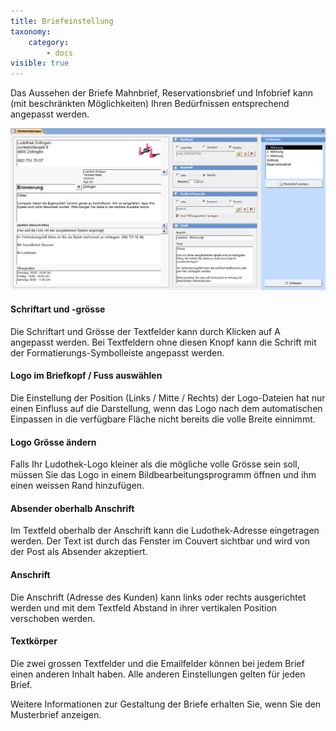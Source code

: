 ```yaml
---
title: Briefeinstellung
taxonomy:
    category:
        - docs
visible: true
---
```


Das Aussehen der Briefe Mahnbrief, Reservationsbrief und Infobrief kann (mit beschränkten Möglichkeiten) Ihren Bedürfnissen entsprechend angepasst werden.

![briefeinstellung](../../images/briefeinstellung.png)

#### Schriftart und -grösse

Die Schriftart und Grösse der Textfelder kann durch Klicken auf <span class="btn">A</span> angepasst werden. Bei Textfeldern ohne diesen Knopf kann die Schrift mit der Formatierungs-Symbolleiste angepasst werden.

#### Logo im Briefkopf / Fuss auswählen

Die Einstellung der Position (Links / Mitte / Rechts) der Logo-Dateien hat nur einen Einfluss auf die Darstellung, wenn das Logo nach dem automatischen Einpassen in die verfügbare Fläche nicht bereits die volle Breite einnimmt.

#### Logo Grösse ändern

Falls Ihr Ludothek-Logo kleiner als die mögliche volle Grösse sein soll, müssen Sie das Logo in einem Bildbearbeitungsprogramm öffnen und ihm einen weissen Rand hinzufügen.

#### Absender oberhalb Anschrift

Im Textfeld oberhalb der Anschrift kann die Ludothek-Adresse eingetragen werden. Der Text ist durch das Fenster im Couvert sichtbar und wird von der Post als Absender akzeptiert.

#### Anschrift

Die Anschrift (Adresse des Kunden) kann links oder rechts ausgerichtet werden und mit dem Textfeld Abstand in ihrer vertikalen Position verschoben werden.

#### Textkörper

Die zwei grossen Textfelder und die Emailfelder können bei jedem Brief einen anderen Inhalt haben. Alle anderen Einstellungen gelten für jeden Brief.

>>>>>
Weitere Informationen zur Gestaltung der Briefe erhalten Sie, wenn Sie den <span class="btn">Musterbrief anzeigen</span>.
